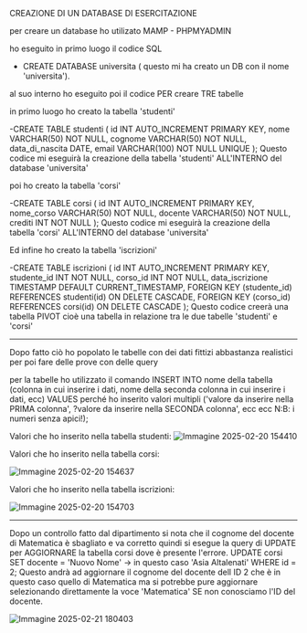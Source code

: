 CREAZIONE DI UN DATABASE DI ESERCITAZIONE

per creare un database  ho utilizato MAMP - PHPMYADMIN

ho eseguito in primo luogo il codice SQL

- CREATE DATABASE universita ( questo mi ha creato un DB con il nome 'universita').

al suo interno ho eseguito poi il codice PER creare TRE tabelle

in primo luogo ho creato la tabella 'studenti' 

-CREATE TABLE studenti (
    id INT AUTO_INCREMENT PRIMARY KEY,
    nome VARCHAR(50) NOT NULL,
    cognome VARCHAR(50) NOT NULL,
    data_di_nascita DATE,
    email VARCHAR(100) NOT NULL UNIQUE
    );
Questo codice mi eseguirà la creazione della tabella 'studenti' ALL'INTERNO del database 'universita'

poi ho creato la tabella 'corsi'

-CREATE TABLE corsi (
    id INT AUTO_INCREMENT PRIMARY KEY,
    nome_corso VARCHAR(50) NOT NULL,
    docente VARCHAR(50) NOT NULL,
    crediti INT NOT NULL
);
Questo codice mi eseguirà la creazione della tabella 'corsi' ALL'INTERNO del database 'universita'

Ed infine ho creato la tabella 'iscrizioni'

-CREATE TABLE iscrizioni (
    id INT AUTO_INCREMENT PRIMARY KEY,
    studente_id INT NOT NULL,
    corso_id INT NOT NULL,
    data_iscrizione TIMESTAMP DEFAULT CURRENT_TIMESTAMP,
    FOREIGN KEY (studente_id) REFERENCES studenti(id) ON DELETE CASCADE,
    FOREIGN KEY (corso_id) REFERENCES corsi(id) ON DELETE CASCADE
);
Questo codice creerà una tabella PIVOT cioè una tabella in relazione tra le due tabelle 'studenti' e 'corsi'


-----------------------------------------------------------------------------------------------------------------------------------

Dopo fatto ciò ho popolato le tabelle con dei dati fittizi abbastanza realistici per poi fare delle prove con delle query

per la tabelle ho utilizzato il comando INSERT INTO nome della tabella (colonna in cui inserire i dati, nome della seconda colonna in cui inserire i dati, ecc)
                                        VALUES perché ho inserito valori multipli 
                                        ('valore da inserire nella PRIMA colonna', ?valore da inserire nella SECONDA colonna', ecc ecc N:B: i numeri senza apici!);

                                        
Valori che ho inserito nella tabella studenti:
![Immagine 2025-02-20 154410](https://github.com/user-attachments/assets/6641e8b1-dea5-449b-8401-d63aa81bf645)


Valori che ho inserito nella tabella corsi:

![Immagine 2025-02-20 154637](https://github.com/user-attachments/assets/a95cb6cf-1ea1-4325-ba31-59e2949fad7f)


Valori che ho inserito nella tabella iscrizioni:

![Immagine 2025-02-20 154703](https://github.com/user-attachments/assets/a9667fe7-6da9-475d-8e0a-caadc3ca0b86)

-----------------------------------------------------------------------------------------------------------------------------------
Dopo un controllo fatto dal dipartimento si nota che il cognome del docente di Matematica è sbagliato e va corretto quindi si esegue la query di UPDATE per AGGIORNARE la tabella corsi dove è presente l'errore.
UPDATE corsi
SET docente = 'Nuovo Nome' -> in questo caso 'Asia Altalenati'
WHERE id = 2;
Questo andrà ad aggiornare il cognome del docente dell ID 2 che è in questo caso quello di Matematica ma si potrebbe pure aggiornare selezionando direttamente la voce 'Matematica' SE non conosciamo l'ID del docente.

![Immagine 2025-02-21 180403](https://github.com/user-attachments/assets/510072a6-0482-4465-a267-b1501d99644b)

                                    
